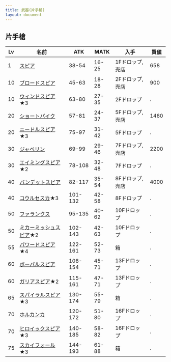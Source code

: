 ```yaml
---
title: 武器(片手槍)
layout: document
---
```

## 片手槍


|Lv|名前|ATK|MATK|入手|買値|
|---|---|---|---|---|---|
|1|[スピア](スピア)|38-54|16-25|1Fドロップ,売店|658|
|10|[ブロードスピア](ブロードスピア)|45-63|18-28|2Fドロップ,売店|900|
|10|[ウィンドスピア](ウィンドスピア)★3|63-80|27-35|2Fドロップ|.|
|20|[ショートパイク](ショートパイク)|57-81|24-37|5Fドロップ,売店|1460|
|20|[ニードルスピア](ニードルスピア)★3|75-97|31-42|5Fドロップ|.|
|30|[ジャベリン](ジャベリン)|69-99|29-46|7Fドロップ,売店|2200|
|30|[エイミングスピア](エイミングスピア)★2|78-108|32-48|7Fドロップ|.|
|40|[バンデットスピア](バンデットスピア)|82-117|35-54|8Fドロップ,売店|4000|
|40|[コウルセスカ](コウルセスカ)★3|101-132|42-58|8Fドロップ|.|
|50|[ファランクス](ファランクス)|95-135|40-62|10Fドロップ|.|
|50|[ミカーミッシュスピア](ミカーミッシュスピア)★2|102-143|42-63|10Fドロップ|.|
|55|[パワードスピア](パワードスピア)★4|122-161|52-73|箱|.|
|60|[ボーパルスピア](ボーパルスピア)|108-154|45-71|13Fドロップ|.|
|60|[ガリアスピア](ガリアスピア)★2|115-161|47-71|13Fドロップ|.|
|65|[スパイラルスピア](スパイラルスピア)★3|130-174|55-79|箱|.|
|70|[ホルカンカ](ホルカンカ)|120-172|51-80|16Fドロップ|.|
|70|[ヒロイックスピア](ヒロイックスピア)★3|140-185|58-82|16Fドロップ|.|
|75|[スカイフォール](スカイフォール)★3|144-193|61-88|箱|.|
